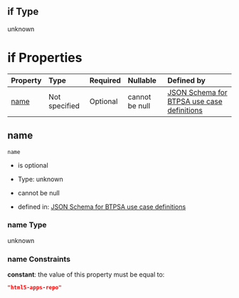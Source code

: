 ## if Type

unknown

# if Properties

| Property      | Type          | Required | Nullable       | Defined by                                                                                                                                                                                                        |
| :------------ | :------------ | :------- | :------------- | :---------------------------------------------------------------------------------------------------------------------------------------------------------------------------------------------------------------- |
| [name](#name) | Not specified | Optional | cannot be null | [JSON Schema for BTPSA use case definitions](btpsa-usecase-properties-services-items-allof-1-then-allof-43-if-properties-name.md "undefined#/properties/services/items/allOf/1/then/allOf/43/if/properties/name") |

## name



`name`

*   is optional

*   Type: unknown

*   cannot be null

*   defined in: [JSON Schema for BTPSA use case definitions](btpsa-usecase-properties-services-items-allof-1-then-allof-43-if-properties-name.md "undefined#/properties/services/items/allOf/1/then/allOf/43/if/properties/name")

### name Type

unknown

### name Constraints

**constant**: the value of this property must be equal to:

```json
"html5-apps-repo"
```
